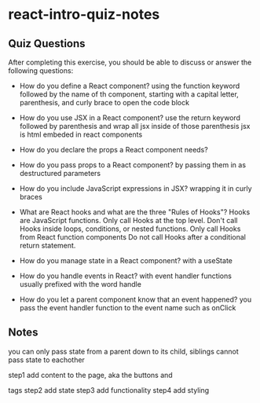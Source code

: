 # react-intro-quiz-notes

## Quiz Questions

After completing this exercise, you should be able to discuss or answer the following questions:

- How do you define a React component?
  using the function keyword followed by the name of th component, starting with a capital letter, parenthesis, and curly brace to open the code block
- How do you use JSX in a React component?
  use the return keyword followed by parenthesis and wrap all jsx inside of those parenthesis jsx is html embeded in react components
- How do you declare the props a React component needs?

- How do you pass props to a React component?
  by passing them in as destructured parameters
- How do you include JavaScript expressions in JSX?
  wrapping it in curly braces
- What are React hooks and what are the three "Rules of Hooks"?
  Hooks are JavaScript functions.
  Only call Hooks at the top level.
  Don't call Hooks inside loops, conditions, or nested functions.
  Only call Hooks from React function components
  Do not call Hooks after a conditional return statement.
- How do you manage state in a React component?
  with a useState
- How do you handle events in React?
  with event handler functions usually prefixed with the word handle
- How do you let a parent component know that an event happened?
  you pass the event handler function to the event name such as onClick

## Notes

you can only pass state from a parent down to its child, siblings cannot pass state to eachother

step1 add content to the page, aka the buttons and <p> tags
step2 add state
step3 add functionality
step4 add styling
